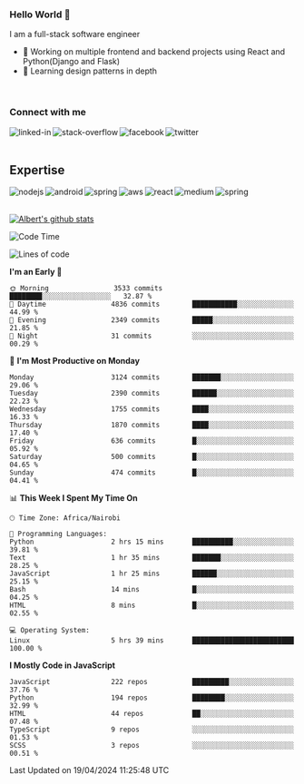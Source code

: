 

### Hello World 👋
I am a full-stack software engineer
- 🔭 Working on multiple frontend and backend projects using React and Python(Django and Flask)
- 🌱 Learning design patterns in depth

<br>

### Connect with me

[<img align="left" alt="linked-in" src="https://img.shields.io/badge/linkedin-%230077B5.svg?&style=for-the-badge&logo=linkedin&logoColor=white" />](https://www.linkedin.com/in/albert-byrone/)

<!-- [<img align="left" alt="medium" src="https://img.shields.io/badge/medium-%2312100E.svg?&style=for-the-badge&logo=medium&logoColor=white" />](https://56faisal.medium.com/) -->

[<img align="left" alt="stack-overflow" src="https://img.shields.io/badge/stack%20overflow-FE7A16?logo=stack-overflow&logoColor=white&style=for-the-badge" />](https://stackoverflow.com/users/11916317/albert-byrone)

[<img align="left" alt="facebook" src="https://img.shields.io/badge/facebook-%231877F2.svg?&style=for-the-badge&logo=facebook&logoColor=white" />](https://web.facebook.com/albert.byrone.1/)

[<img align="left" alt="twitter" src="https://img.shields.io/badge/twitter-%231DA1F2.svg?&style=for-the-badge&logo=twitter&logoColor=white" />](https://twitter.com/byrone_albert)

<br>

<br>

## Expertise
<img align="left" alt="nodejs" src="https://img.shields.io/badge/python%20-%2343853D.svg?&style=for-the-badge&logo=node.js&logoColor=white" />
<img align="left" alt="android" src="https://img.shields.io/badge/Flask-3DDC84?logo=android&logoColor=white&style=for-the-badge" />
<img align="left" alt="spring" src="https://img.shields.io/badge/drf%20-%236DB33F.svg?&style=for-the-badge&logo=spring&logoColor=white" />
<img align="left" alt="aws" src="https://img.shields.io/badge/django%20AWS-%23232F3E?logo=amazon-aws&logoColor=white&style=for-the-badge" />
<img align="left" alt="react" src="https://img.shields.io/badge/react%20-%2320232a.svg?&style=for-the-badge&logo=react&logoColor=%2361DAFB" />
<img align="left" alt="medium" src="https://img.shields.io/badge/Angular-%23316192.svg?&style=for-the-badge&logo=postgresql&logoColor=white" />
<img align="left" alt="spring" src="https://img.shields.io/badge/Javascript%20-%236DB33F.svg?&style=for-the-badge&logo=spring&logoColor=white" />
<br>
<br>


[![Albert's github stats](https://github-readme-stats.vercel.app/api?username=Albert-Byrone&count_private=true&show_icons=true&theme=radical&hide_rank=false)](https://github.com/anuraghazra/github-readme-stats)

<!-- [![Top Langs](https://github-readme-stats.vercel.app/api/top-langs/?username=Albert-Byrone&layout=compact)](https://github.com/anuraghazra/github-readme-stats) -->

<!--
**Albert-Byrone/Albert-Byrone** is a ✨ _special_ ✨ repository because its `README.md` (this file) appears on your GitHub profile.

Here are some ideas to get you started:

- 🔭 I’m currently working on ...
- 🌱 I’m currently learning ...
- 👯 I’m looking to collaborate on ...
- 🤔 I’m looking for help with ...
- 💬 Ask me about ...
- 📫 How to reach me: ...
- 😄 Pronouns: ...
- ⚡ Fun fact: ...
-->


<!--START_SECTION:waka-->
![Code Time](http://img.shields.io/badge/Code%20Time-1%2C101%20hrs%2040%20mins-blue)

![Lines of code](https://img.shields.io/badge/From%20Hello%20World%20I%27ve%20Written-65.0%20million%20lines%20of%20code-blue)

**I'm an Early 🐤** 

```text
🌞 Morning                3533 commits        ████████░░░░░░░░░░░░░░░░░   32.87 % 
🌆 Daytime                4836 commits        ███████████░░░░░░░░░░░░░░   44.99 % 
🌃 Evening                2349 commits        █████░░░░░░░░░░░░░░░░░░░░   21.85 % 
🌙 Night                  31 commits          ░░░░░░░░░░░░░░░░░░░░░░░░░   00.29 % 
```
📅 **I'm Most Productive on Monday** 

```text
Monday                   3124 commits        ███████░░░░░░░░░░░░░░░░░░   29.06 % 
Tuesday                  2390 commits        ██████░░░░░░░░░░░░░░░░░░░   22.23 % 
Wednesday                1755 commits        ████░░░░░░░░░░░░░░░░░░░░░   16.33 % 
Thursday                 1870 commits        ████░░░░░░░░░░░░░░░░░░░░░   17.40 % 
Friday                   636 commits         █░░░░░░░░░░░░░░░░░░░░░░░░   05.92 % 
Saturday                 500 commits         █░░░░░░░░░░░░░░░░░░░░░░░░   04.65 % 
Sunday                   474 commits         █░░░░░░░░░░░░░░░░░░░░░░░░   04.41 % 
```


📊 **This Week I Spent My Time On** 

```text
🕑︎ Time Zone: Africa/Nairobi

💬 Programming Languages: 
Python                   2 hrs 15 mins       ██████████░░░░░░░░░░░░░░░   39.81 % 
Text                     1 hr 35 mins        ███████░░░░░░░░░░░░░░░░░░   28.25 % 
JavaScript               1 hr 25 mins        ██████░░░░░░░░░░░░░░░░░░░   25.15 % 
Bash                     14 mins             █░░░░░░░░░░░░░░░░░░░░░░░░   04.25 % 
HTML                     8 mins              █░░░░░░░░░░░░░░░░░░░░░░░░   02.55 % 

💻 Operating System: 
Linux                    5 hrs 39 mins       █████████████████████████   100.00 % 
```

**I Mostly Code in JavaScript** 

```text
JavaScript               222 repos           █████████░░░░░░░░░░░░░░░░   37.76 % 
Python                   194 repos           ████████░░░░░░░░░░░░░░░░░   32.99 % 
HTML                     44 repos            ██░░░░░░░░░░░░░░░░░░░░░░░   07.48 % 
TypeScript               9 repos             ░░░░░░░░░░░░░░░░░░░░░░░░░   01.53 % 
SCSS                     3 repos             ░░░░░░░░░░░░░░░░░░░░░░░░░   00.51 % 
```




 Last Updated on 19/04/2024 11:25:48 UTC
<!--END_SECTION:waka-->

